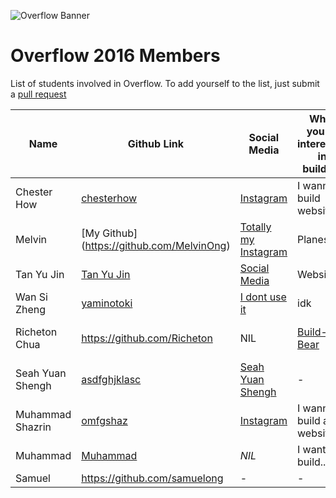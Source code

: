 ![Overflow Banner](http://i.imgur.com/Eg3sEg5.png)
# Overflow 2016 Members

List of students involved in Overflow.
To add yourself to the list, just submit a [pull request](https://github.com/np-overflow/2016/pulls)

| Name | Github Link | Social Media | What you're interested in building | Personal Page |
| ---- | ----------- | ------------ | ---------------------------------- | ------------- |
| Chester How | [chesterhow](https://github.com/chesterhow) | [Instagram](https://www.instagram.com/itsnotchester/) | I wanna build websites |
| Melvin | [My Github] (https://github.com/MelvinOng) | [Totally my Instagram](https://www.instagram.com/itsnotchester/)| Planes | [My Personal Page ](https://www.google.com.sg/)|
| Tan Yu Jin | [Tan Yu Jin](https://github.com/cocogatling) | [Social Media]() | Websites |
| Wan Si Zheng | [yaminotoki](https://github.com/yaminotoki) | [I dont use it](http://instagram.com/w.sizheng) | idk | NIL |
| Richeton Chua | https://github.com/Richeton | NIL | [Build-a-Bear](http://buildabear.com.sg/) | [My Personal Page](https://github.com/np-overflow/2016)
| Seah Yuan Shengh | [asdfghjklasc](https://github.com/asdfghjklasc) | [Seah Yuan Shengh](facebook.com/fsplayer) | - | - | 
| Muhammad Shazrin | [omfgshaz](https://github.com/omfgshaz) | [Instagram](http://instagram.com/omfgshaz) | I wanna build a website | |
|Muhammad|[Muhammad](https://github.com/MuhdMDFarid)|*NIL*|I want build...||
| Samuel | https://github.com/samuelong | - | - | - |
